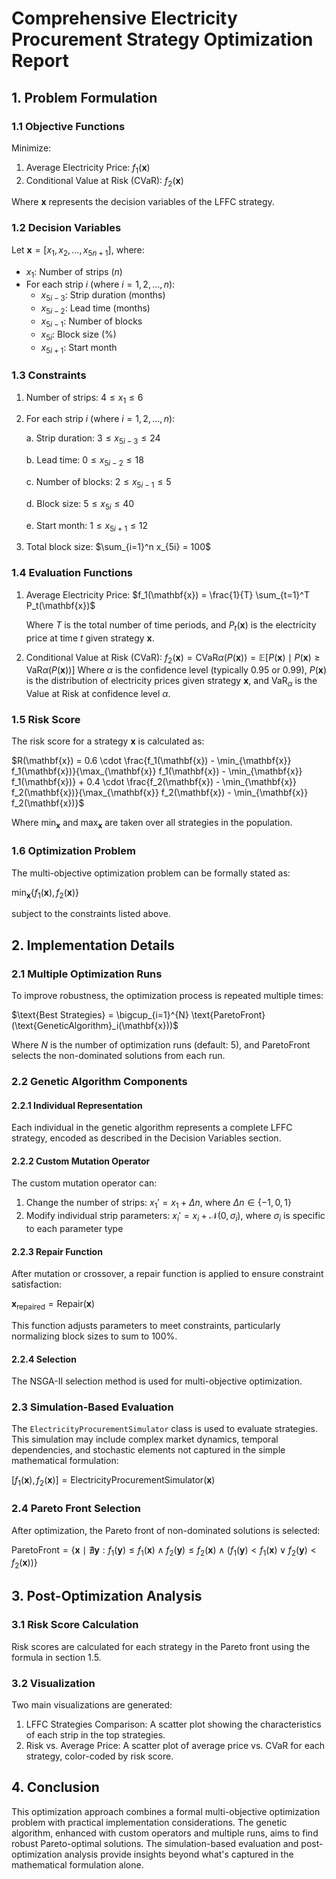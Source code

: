 # Comprehensive Electricity Procurement Strategy Optimization Report

## 1. Problem Formulation

### 1.1 Objective Functions

Minimize:

1. Average Electricity Price: $f_1(\mathbf{x})$
2. Conditional Value at Risk (CVaR): $f_2(\mathbf{x})$

Where $\mathbf{x}$ represents the decision variables of the LFFC strategy.

### 1.2 Decision Variables

Let $\mathbf{x} = [x_1, x_2, \ldots, x_{5n+1}]$, where:

- $x_1$: Number of strips $(n)$
- For each strip $i$ (where $i = 1, 2, \ldots, n$):
  - $x_{5i-3}$: Strip duration (months)
  - $x_{5i-2}$: Lead time (months)
  - $x_{5i-1}$: Number of blocks
  - $x_{5i}$: Block size (%)
  - $x_{5i+1}$: Start month

### 1.3 Constraints

1. Number of strips:
   $4 \leq x_1 \leq 6$

2. For each strip $i$ (where $i = 1, 2, \ldots, n$):
   
   a. Strip duration:
      $3 \leq x_{5i-3} \leq 24$
   
   b. Lead time:
      $0 \leq x_{5i-2} \leq 18$
   
   c. Number of blocks:
      $2 \leq x_{5i-1} \leq 5$
   
   d. Block size:
      $5 \leq x_{5i} \leq 40$
   
   e. Start month:
      $1 \leq x_{5i+1} \leq 12$

3. Total block size:
   $\sum_{i=1}^n x_{5i} = 100$

### 1.4 Evaluation Functions

1. Average Electricity Price:
   $f_1(\mathbf{x}) = \frac{1}{T} \sum_{t=1}^T P_t(\mathbf{x})$

   Where $T$ is the total number of time periods, and $P_t(\mathbf{x})$ is the electricity price at time $t$ given strategy $\mathbf{x}$.

2. Conditional Value at Risk (CVaR):
  $f_2(\mathbf{x}) = \text{CVaR}\alpha(P(\mathbf{x})) = \mathbb{E}[P(\mathbf{x}) \mid P(\mathbf{x}) \geq \text{VaR}\alpha(P(\mathbf{x}))]$
  Where $\alpha$ is the confidence level (typically 0.95 or 0.99), $P(\mathbf{x})$ is the distribution of electricity prices given strategy $\mathbf{x}$, and $\text{VaR}_\alpha$ is the Value at Risk at confidence level $\alpha$.

### 1.5 Risk Score

The risk score for a strategy $\mathbf{x}$ is calculated as:

$R(\mathbf{x}) = 0.6 \cdot \frac{f_1(\mathbf{x}) - \min_{\mathbf{x}} f_1(\mathbf{x})}{\max_{\mathbf{x}} f_1(\mathbf{x}) - \min_{\mathbf{x}} f_1(\mathbf{x})} + 0.4 \cdot \frac{f_2(\mathbf{x}) - \min_{\mathbf{x}} f_2(\mathbf{x})}{\max_{\mathbf{x}} f_2(\mathbf{x}) - \min_{\mathbf{x}} f_2(\mathbf{x})}$

Where $\min_{\mathbf{x}}$ and $\max_{\mathbf{x}}$ are taken over all strategies in the population.

### 1.6 Optimization Problem

The multi-objective optimization problem can be formally stated as:

$\min_{\mathbf{x}} \{f_1(\mathbf{x}), f_2(\mathbf{x})\}$

subject to the constraints listed above.

## 2. Implementation Details

### 2.1 Multiple Optimization Runs

To improve robustness, the optimization process is repeated multiple times:

$\text{Best Strategies} = \bigcup_{i=1}^{N} \text{ParetoFront}(\text{GeneticAlgorithm}_i(\mathbf{x}))$

Where $N$ is the number of optimization runs (default: 5), and $\text{ParetoFront}$ selects the non-dominated solutions from each run.

### 2.2 Genetic Algorithm Components

#### 2.2.1 Individual Representation

Each individual in the genetic algorithm represents a complete LFFC strategy, encoded as described in the Decision Variables section.

#### 2.2.2 Custom Mutation Operator

The custom mutation operator can:
1. Change the number of strips:
   $x_1' = x_1 + \Delta n$, where $\Delta n \in \{-1, 0, 1\}$
2. Modify individual strip parameters:
   $x_i' = x_i + \mathcal{N}(0, \sigma_i)$, where $\sigma_i$ is specific to each parameter type

#### 2.2.3 Repair Function

After mutation or crossover, a repair function is applied to ensure constraint satisfaction:

$\mathbf{x}_\text{repaired} = \text{Repair}(\mathbf{x})$

This function adjusts parameters to meet constraints, particularly normalizing block sizes to sum to 100%.

#### 2.2.4 Selection

The NSGA-II selection method is used for multi-objective optimization.

### 2.3 Simulation-Based Evaluation

The `ElectricityProcurementSimulator` class is used to evaluate strategies. This simulation may include complex market dynamics, temporal dependencies, and stochastic elements not captured in the simple mathematical formulation:

$[f_1(\mathbf{x}), f_2(\mathbf{x})] = \text{ElectricityProcurementSimulator}(\mathbf{x})$

### 2.4 Pareto Front Selection

After optimization, the Pareto front of non-dominated solutions is selected:

$\text{ParetoFront} = \{\mathbf{x} \mid \nexists \mathbf{y} : f_1(\mathbf{y}) \leq f_1(\mathbf{x}) \land f_2(\mathbf{y}) \leq f_2(\mathbf{x}) \land (f_1(\mathbf{y}) < f_1(\mathbf{x}) \lor f_2(\mathbf{y}) < f_2(\mathbf{x}))\}$

## 3. Post-Optimization Analysis

### 3.1 Risk Score Calculation

Risk scores are calculated for each strategy in the Pareto front using the formula in section 1.5.

### 3.2 Visualization

Two main visualizations are generated:

1. LFFC Strategies Comparison: A scatter plot showing the characteristics of each strip in the top strategies.
2. Risk vs. Average Price: A scatter plot of average price vs. CVaR for each strategy, color-coded by risk score.

## 4. Conclusion

This optimization approach combines a formal multi-objective optimization problem with practical implementation considerations. The genetic algorithm, enhanced with custom operators and multiple runs, aims to find robust Pareto-optimal solutions. The simulation-based evaluation and post-optimization analysis provide insights beyond what's captured in the mathematical formulation alone.
